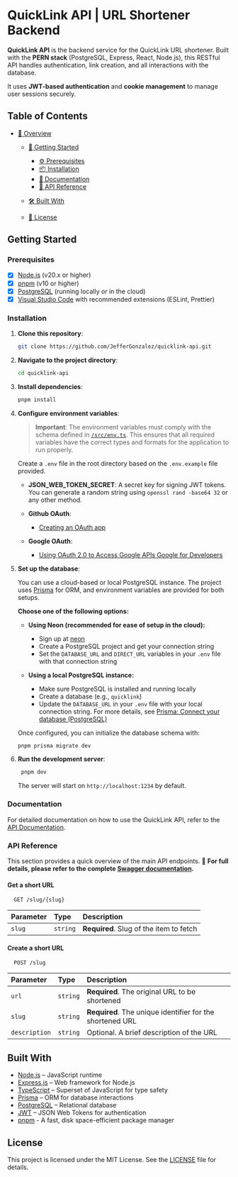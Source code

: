 # QuickLink API | URL Shortener Backend

**QuickLink API** is the backend service for the QuickLink URL shortener. Built with the **PERN stack** (PostgreSQL, Express, React, Node.js), this RESTful API handles authentication, link creation, and all interactions with the database.

It uses **JWT-based authentication** and **cookie management** to manage user sessions securely.

## Table of Contents

- [📄 Overview](#quicklink-api--url-shortener-backend)

  - [🚀 Getting Started](#getting-started)

    - [⚙️ Prerequisites](#prerequisites)
    - [📦 Installation](#installation)
    - [🧾 Documentation](#documentation)
    - [🧩 API Reference](#api-reference)

  - [🛠️ Built With](#built-with)
  - [🪪 License](#license)

## Getting Started

### Prerequisites

- [x] [Node.js](https://nodejs.org) (v20.x or higher)
- [x] [pnpm](https://pnpm.io) (v10 or higher)
- [x] [PostgreSQL](https://www.postgresql.org/) (running locally or in the cloud)
- [x] [Visual Studio Code](https://code.visualstudio.com) with recommended extensions (ESLint, Prettier)

### Installation

1. **Clone this repository**:

   ```bash
   git clone https://github.com/JefferGonzalez/quicklink-api.git
   ```

2. **Navigate to the project directory**:

   ```bash
   cd quicklink-api
   ```

3. **Install dependencies**:

   ```bash
   pnpm install
   ```

4. **Configure environment variables**:

   > **Important**: The environment variables must comply with the schema defined in [`/src/env.ts`](./src/env.ts). This ensures that all required variables have the correct types and formats for the application to run properly.

   Create a `.env` file in the root directory based on the `.env.example` file provided.

   - **JSON_WEB_TOKEN_SECRET**: A secret key for signing JWT tokens. You can generate a random string using `openssl rand -base64 32` or any other method.

   - **Github OAuth**:

     - [Creating an OAuth app](https://docs.github.com/en/apps/oauth-apps/building-oauth-apps/creating-an-oauth-app)

   - **Google OAuth**:

     - [Using OAuth 2.0 to Access Google APIs Google for Developers](https://developers.google.com/identity/protocols/oauth2?hl=es-419)

5. **Set up the database**:

   You can use a cloud-based or local PostgreSQL instance. The project uses [Prisma](https://www.prisma.io/) for ORM, and environment variables are provided for both setups.

   **Choose one of the following options:**

   - **Using Neon (recommended for ease of setup in the cloud):**

     - Sign up at [neon](https://neon.tech/docs/get-started-with-neon/signing-up)
     - Create a PostgreSQL project and get your connection string
     - Set the `DATABASE_URL` and `DIRECT_URL` variables in your `.env` file with that connection string

   - **Using a local PostgreSQL instance:**

     - Make sure PostgreSQL is installed and running locally
     - Create a database (e.g., `quicklink`)
     - Update the `DATABASE_URL` in your `.env` file with your local connection string. For more details, see [Prisma: Connect your database (PostgreSQL)](https://www.prisma.io/docs/getting-started/setup-prisma/start-from-scratch/relational-databases/connect-your-database-node-postgresql)

   Once configured, you can initialize the database schema with:

   ```bash
   pnpm prisma migrate dev
   ```

6. **Run the development server**:

   ```bash
    pnpm dev
   ```

   The server will start on `http://localhost:1234` by default.

### Documentation

For detailed documentation on how to use the QuickLink API, refer to the [API Documentation](https://api.quicklink.jeffer.dev/docs/).

### API Reference

This section provides a quick overview of the main API endpoints.
🔗 **For full details, please refer to the complete [Swagger documentation](https://api.quicklink.jeffer.dev/docs/).**

#### Get a short URL

```http
  GET /slug/{slug}
```

| Parameter | Type     | Description                             |
| :-------- | :------- | :-------------------------------------- |
| `slug`    | `string` | **Required**. Slug of the item to fetch |

#### Create a short URL

```http
  POST /slug
```

| Parameter     | Type     | Description                                               |
| :------------ | :------- | :-------------------------------------------------------- |
| `url`         | `string` | **Required**. The original URL to be shortened            |
| `slug`        | `string` | **Required**. The unique identifier for the shortened URL |
| `description` | `string` | Optional. A brief description of the URL                  |

## Built With

- [Node.js](https://nodejs.org/) – JavaScript runtime
- [Express.js](https://expressjs.com/) – Web framework for Node.js
- [TypeScript](https://www.typescriptlang.org/) – Superset of JavaScript for type safety
- [Prisma](https://www.prisma.io/) – ORM for database interactions
- [PostgreSQL](https://www.postgresql.org/) – Relational database
- [JWT](https://jwt.io/) – JSON Web Tokens for authentication
- [pnpm](https://pnpm.io/) - A fast, disk space-efficient package manager

## License

This project is licensed under the MIT License. See the [LICENSE](LICENSE) file for details.
